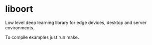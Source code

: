 # liboort
Low level deep learning library for edge devices, desktop and server environments.

To compile examples just run make.
